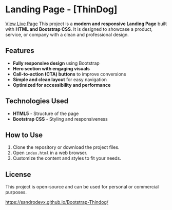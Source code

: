 # Landing Page - [ThinDog]
[View Live Page](https://sandrodevx.github.io/Bootstrap-Thindog/)
This project is a **modern and responsive Landing Page** built with **HTML and Bootstrap CSS**. It is designed to showcase a product, service, or company with a clean and professional design.  

## Features

- **Fully responsive design** using Bootstrap  
- **Hero section with engaging visuals**  
- **Call-to-action (CTA) buttons** to improve conversions  
- **Simple and clean layout** for easy navigation  
- **Optimized for accessibility and performance**  

## Technologies Used

- **HTML5** - Structure of the page  
- **Bootstrap CSS** - Styling and responsiveness  

## How to Use

1. Clone the repository or download the project files.  
2. Open `index.html` in a web browser.  
3. Customize the content and styles to fit your needs.  

## License

This project is open-source and can be used for personal or commercial purposes. 
 
https://sandrodevx.github.io/Bootstrap-Thindog/
